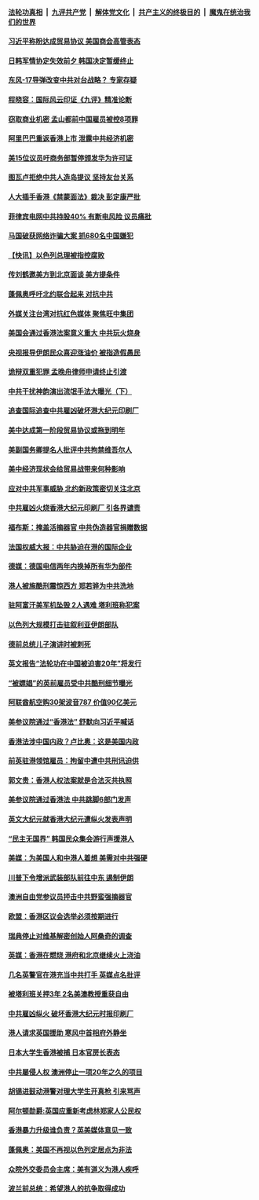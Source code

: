 ####  [法轮功真相](../../../../basic/blob/master/README.md?t=11222213) &nbsp;|&nbsp; [九评共产党](../../../../9ping.md/blob/master/README.md?t=11222213) &nbsp;|&nbsp; [解体党文化](../../../../jtdwh.md/blob/master/README.md?t=11222213)  &nbsp;|&nbsp; [共产主义的终极目的](../../../../gczydzjmd.md/blob/master/README.md?t=11222213) &nbsp;|&nbsp; [魔鬼在统治我们的世界](../../../../mgztzwmdsj.md/blob/master/README.md?t=11222213) 

#### [习近平称盼达成贸易协议 美国商会高管表态](../pages/nsc418/n11673855.md?t=11222213) 

#### [日韩军情协定失效前夕 韩国决定暂缓终止](../pages/nsc418/n11673753.md?t=11222213) 

#### [东风-17导弹改变中共对台战略？ 专家存疑](../pages/nsc418/n11673612.md?t=11222213) 

#### [程晓容：国际风云印证《九评》精准论断](../pages/nsc418/n11673471.md?t=11222213) 

#### [窃取商业机密 孟山都前中国雇员被控8项罪](../pages/nsc418/n11672764.md?t=11222213) 

#### [阿里巴巴重返香港上市 泄露中共经济机密](../pages/nsc418/n11670150.md?t=11222213) 

#### [美15位议员吁商务部暂停颁发华为许可证](../pages/nsc418/n11672383.md?t=11222213) 

#### [图瓦卢拒绝中共人造岛提议 坚持友台关系](../pages/nsc418/n11672134.md?t=11222213) 

#### [人大插手香港《禁蒙面法》裁决 彭定康严批](../pages/nsc418/n11672233.md?t=11222213) 

#### [菲律宾电网中共持股40% 有断电风险 议员痛批](../pages/nsc418/n11671966.md?t=11222213) 

#### [马国破获网络诈骗大案 抓680名中国嫌犯](../pages/nsc418/n11672025.md?t=11222213) 

#### [【快讯】以色列总理被指控腐败](../pages/nsc418/n11672040.md?t=11222213) 

#### [传刘鹤邀美方到北京面谈 美方提条件](../pages/nsc418/n11671390.md?t=11222213) 

#### [蓬佩奥呼吁北约联合起来 对抗中共](../pages/nsc418/n11671222.md?t=11222213) 

#### [外媒关注台湾对抗红色媒体 聚焦旺中集团](../pages/nsc418/n11671120.md?t=11222213) 

#### [美国会通过香港法案意义重大 中共玩火烧身](../pages/nsc418/n11671021.md?t=11222213) 

#### [央视报导伊朗民众喜迎涨油价 被指造假愚民](../pages/nsc418/n11670503.md?t=11222213) 

#### [诡辩双重犯罪 孟晚舟律师申请终止引渡](../pages/nsc418/n11670160.md?t=11222213) 

#### [中共干扰神韵演出流氓手法大曝光（下）](../pages/nsc418/n11666180.md?t=11222213) 

#### [追查国际追查中共雇凶破坏港大纪元印刷厂](../pages/nsc418/n11669715.md?t=11222213) 

#### [美中达成第一阶段贸易协议或拖到明年](../pages/nsc418/n11669887.md?t=11222213) 

#### [美副国务卿提名人批评中共拘禁维吾尔人](../pages/nsc418/n11669629.md?t=11222213) 

#### [美中经济现状会给贸易战带来何种影响](../pages/nsc418/n11669699.md?t=11222213) 

#### [应对中共军事威胁 北约新政策密切关注北京](../pages/nsc418/n11669383.md?t=11222213) 

#### [中共雇凶火烧香港大纪元印刷厂 引各界谴责](../pages/nsc418/n11669435.md?t=11222213) 

#### [福布斯：掩盖活摘器官 中共伪造器官捐赠数据](../pages/nsc418/n11669316.md?t=11222213) 

#### [法国权威大报：中共胁迫在港的国际企业](../pages/nsc418/n11669331.md?t=11222213) 

#### [德媒：德国电信两年内换掉所有华为部件](../pages/nsc418/n11669437.md?t=11222213) 

#### [港人被施酷刑震惊西方 郑若骅为中共洗地](../pages/nsc418/n11669372.md?t=11222213) 

#### [驻阿富汗美军机坠毁 2人遇难 塔利班称犯案](../pages/nsc418/n11669321.md?t=11222213) 

#### [以色列大规模打击驻叙利亚伊朗部队](../pages/nsc418/n11669159.md?t=11222213) 

#### [德前总统儿子演讲时被刺死](../pages/nsc418/n11669233.md?t=11222213) 

#### [英文报告“法轮功在中国被迫害20年”将发行](../pages/nsc418/n11669248.md?t=11222213) 

#### [“被嫖娼”的英前雇员受中共酷刑细节曝光](../pages/nsc418/n11669211.md?t=11222213) 

#### [阿联酋航空购30架波音787 价值90亿美元](../pages/nsc418/n11668996.md?t=11222213) 

#### [美参议院通过“香港法” 舒默向习近平喊话](../pages/nsc418/n11668673.md?t=11222213) 

#### [香港法涉中国内政？卢比奥：这是美国内政](../pages/nsc418/n11668614.md?t=11222213) 

#### [前英驻港领馆雇员：拘留中遭中共刑讯迫供](../pages/nsc418/n11668506.md?t=11222213) 

#### [郭文贵：香港人权法案就是合法灭共执照](../pages/nsc418/n11668559.md?t=11222213) 

#### [美参议院通过香港法 中共跳脚6部门发声](../pages/nsc418/n11668499.md?t=11222213) 

#### [英文大纪元就香港大纪元遭纵火发表声明](../pages/nsc418/n11667569.md?t=11222213) 

#### [“民主无国界” 韩国民众集会游行声援港人](../pages/nsc418/n11667510.md?t=11222213) 

#### [美媒：为美国人和中港人着想 美需对中共强硬](../pages/nsc418/n11667451.md?t=11222213) 

#### [川普下令增派武装部队前往中东 遏制伊朗](../pages/nsc418/n11666819.md?t=11222213) 

#### [澳洲自由党参议员抨击中共野蛮强摘器官](../pages/nsc418/n11666929.md?t=11222213) 

#### [欧盟：香港区议会选举必须按期进行](../pages/nsc418/n11667285.md?t=11222213) 

#### [瑞典停止对维基解密创始人阿桑奇的调查](../pages/nsc418/n11666916.md?t=11222213) 

#### [英媒：香港在燃烧 港府和北京继续火上浇油](../pages/nsc418/n11666821.md?t=11222213) 

#### [几名英警官在港充当中共打手 英媒点名批评](../pages/nsc418/n11666578.md?t=11222213) 

#### [被塔利班关押3年 2名美澳教授重获自由](../pages/nsc418/n11666218.md?t=11222213) 

#### [中共雇凶纵火 破坏香港大纪元时报印刷厂](../pages/nsc418/n11665643.md?t=11222213) 

#### [港人请求英国援助 寒风中首相府外静坐](../pages/nsc418/n11666042.md?t=11222213) 

#### [日本大学生香港被捕 日本官房长表态](../pages/nsc418/n11666009.md?t=11222213) 

#### [中共屡侵人权 澳洲停止一项20年之久的项目](../pages/nsc418/n11665899.md?t=11222213) 

#### [胡锡进鼓动港警对理大学生开真枪 引来骂声](../pages/nsc418/n11665442.md?t=11222213) 

#### [阿尔顿勋爵:英国应重新考虑林郑家人公民权](../pages/nsc418/n11665043.md?t=11222213) 

#### [香港暴力升级谁负责？英美媒体意见一致](../pages/nsc418/n11664673.md?t=11222213) 

#### [蓬佩奥：美国不再视以色列定居点为非法](../pages/nsc418/n11664578.md?t=11222213) 

#### [众院外交委员会主席：美有道义为港人疾呼](../pages/nsc418/n11664903.md?t=11222213) 

#### [波兰前总统：希望港人的抗争取得成功](../pages/nsc418/n11664166.md?t=11222213) 

